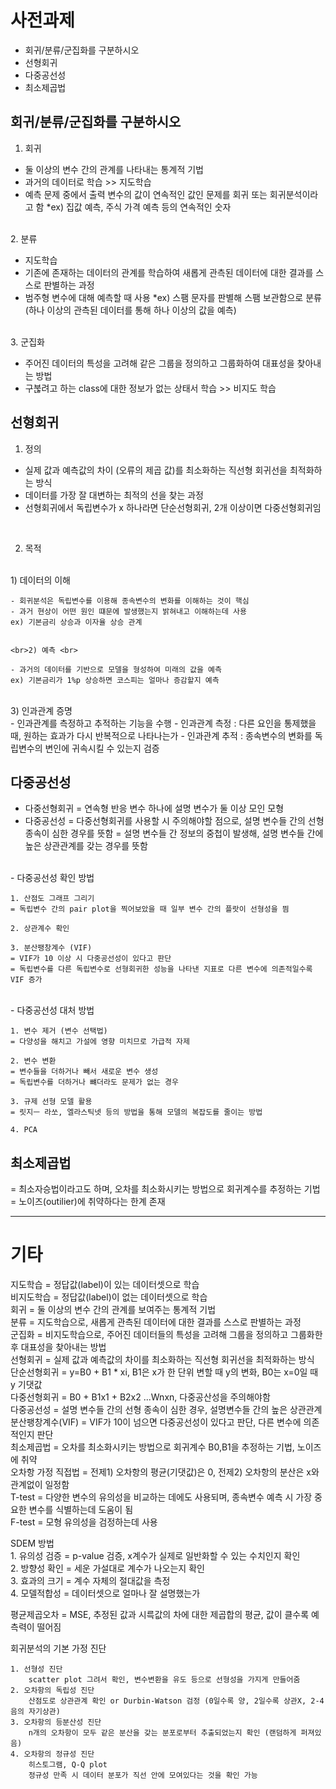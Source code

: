 # 사전과제

- 회귀/분류/군집화를 구분하시오
- 선형회귀
- 다중공선성
- 최소제곱법

## 회귀/분류/군집화를 구분하시오

1. 회귀 <br>

- 둘 이상의 변수 간의 관계를 나타내는 통계적 기법
- 과거의 데이터로 학습 >> 지도학습
- 예측 문제 중에서 출력 변수의 값이 연속적인 값인 문제를 회귀 또는 회귀분석이라고 함
*ex) 집값 예측, 주식 가격 예측 등의 연속적인 숫자

<br>
2. 분류 <br>

- 지도학습
- 기존에 존재하는 데이터의 관계를 학습하여 새롭게 관측된 데이터에 대한 결과를 스스로 판별하는 과정
- 범주형 변수에 대해 예측할 때 사용
*ex) 스팸 문자를 판별해 스팸 보관함으로 분류 (하나 이상의 관측된 데이터를 통해 하나 이상의 값을 예측)<br>

<br>
3. 군집화 <br>

- 주어진 데이터의 특성을 고려해 같은 그룹을 정의하고 그룹화하여 대표성을 찾아내는 방법
- 구붆려고 하는 class에 대한 정보가 없는 상태서 학습 >> 비지도 학습

## 선형회귀

1. 정의 <br>

- 실제 값과 예측값의 차이 (오류의 제곱 값)를 최소화하는 직선형 회귀선을 최적화하는 방식
- 데이터를 가장 잘 대변하는 최적의 선을 찾는 과정
- 선형회귀에서 독립변수가 x 하나라면 단순선형회귀, 2개 이상이면 다중선형회귀임
<br>

2. 목적 
<br>
    1) 데이터의 이해 <br>
    
    - 회귀분석은 독립변수를 이용해 종속변수의 변화를 이해하는 것이 핵심
    - 과거 현상이 어떤 원인 떄문에 발생했는지 밝혀내고 이해하는데 사용
    ex) 기본금리 상승과 이자율 상승 관계
   
    
    <br>2) 예측 <br>
    
    - 과거의 데이터를 기반으로 모델을 형성하여 미래의 값을 예측
    ex) 기본금리가 1%p 상승하면 코스피는 얼마나 증감할지 예측
   
   <br> 3) 인과관계 증명 <br>
    - 인과관계를 측정하고 추적하는 기능을 수행
    - 인과관계 측정 : 다른 요인을 통제했을 때, 원하는 효과가 다시 반복적으로 나타나는가
    - 인과관계 추적 : 종속변수의 변화를 독립변수의 변인에 귀속시킬 수 있는지 검증

## 다중공선성

- 다중선형회귀 = 연속형 반응 변수 하나에 설명 변수가 둘 이상 모인 모형
- 다중공선성
= 다중선형회귀를 사용할 시 주의해야할 점으로, 설명 변수들 간의 선형 종속이 심한 경우를 뜻함
= 설명 변수들 간 정보의 중첩이 발생해, 설명 변수들 간에 높은 상관관계를 갖는 경우를 뜻함



<br> - 다중공선성 확인 방법 <br>

    1. 산점도 그래프 그리기
    = 독립변수 간의 pair plot을 찍어보았을 때 일부 변수 간의 플랏이 선형성을 띔
    
    2. 상관계수 확인
    
    3. 분산팽창계수 (VIF)
    = VIF가 10 이상 시 다중공선성이 있다고 판단
    = 독립변수를 다른 독립변수로 선형회귀한 성능을 나타낸 지표로 다른 변수에 의존적일수록 VIF 증가
        
<br> - 다중공선성 대처 방법 <br>

    1. 변수 제거 (변수 선택법)
    = 다양성을 해치고 가설에 영향 미치므로 가급적 자제
    
    2. 변수 변환
    = 변수들을 더하거나 빼서 새로운 변수 생성
    = 독립변수를 더하거나 뺴더라도 문제가 없는 경우
    
    3. 규제 선형 모델 활용
    = 릿지ㅡ 라쏘, 엘라스틱넷 등의 방법을 통해 모델의 복잡도를 줄이는 방법
    
    4. PCA

## 최소제곱법

= 최소자승법이라고도 하며, 오차를 최소화시키는 방법으로 회귀계수를 추정하는 기법 <br>
= 노이즈(outilier)에 취약하다는 한계 존재


---

# 기타

지도학습 = 정답값(label)이 있는 데이터셋으로 학습 <br>
비지도학습 = 정답값(label)이 없는 데이터셋으로 학습<br>
회귀 = 둘 이상의 변수 간의 관계를 보여주는 통계적 기법<br>
분류 = 지도학습으로, 새롭게 관측된 데이터에 대한 결과를 스스로 판별하는 과정<br>
군집화 = 비지도학습으로, 주어진 데이터들의 특성을 고려해 그룹을 정의하고 그룹화한 후 대표성을 찾아내는 방법<br>
선형회귀 = 실제 값과 예측값의 차이를 최소화하는 직선형 회귀선을 최적화하는 방식 <br>
단순선형회귀 = y=B0 + B1 * xi, B1은 x가 한 단위 변할 때 y의 변화, B0는 x=0일 때 y 기댓값 <br>
다중선형회귀 = B0 + B1x1 + B2x2 ...Wnxn, 다중공산성을 주의해야함 <br>
다중공선성 = 설명 변수들 간의 선형 종속이 심한 경우, 설명변수들 간의 높은 상관관계<br>
분산팽창계수(VIF) = VIF가 10이 넘으면 다중공선성이 있다고 판단, 다른 변수에 의존적인지 판단<br>
최소제곱법 = 오차를 최소화시키는 방법으로 회귀계수 B0,B1을 추정하는 기법, 노이즈에 취약<br>
오차항 가정 직접법 = 전제1) 오차항의 평균(기댓값)은 0, 전제2) 오차항의 분산은 x와 관계없이 일정함<br>
T-test = 다양한 변수의 유의성을 비교하는 데에도 사용되며, 종속변수 예측 시 가장 중요한 변수를 식별하는데 도움이 됨 <br>
F-test = 모형 유의성을 검정하는데 사용 <br>

SDEM 방법<br>
    1. 유의성 검증 = p-value 검증, x계수가 실제로 일반화할 수 있는 수치인지 확인<br>
    2. 방향성 확인 = 세운 가설대로 계수가 나오는지 확인<br>
    3. 효과의 크기 = 계수 자체의 절대값을 측정<br>
    4. 모델적합성 = 데이터셋으로 얼마나 잘 설명했는가 <br>

평균제곱오차 = MSE, 추정된 값과 시륵값의 차에 대한 제곱합의 평균, 값이 클수록 예측력이 떨어짐 <br>

회귀분석의 기본 가정 진단

    1. 선형성 진단
        scatter plot 그려서 확인, 변수변환을 유도 등으로 선형성을 가지게 만들어줌
    2. 오차항의 독립성 진단
        산점도로 상관관계 확인 or Durbin-Watson 검정 (0일수록 양, 2일수록 상관X, 2-4 음의 자기상관)
    3. 오차항의 등분산성 진단
        n개의 오차항이 모두 같은 분산을 갖는 분포로부터 추출되었는지 확인 (랜덤하게 퍼져있음)
    4. 오차항의 정규성 진단
        히스토그램, Q-Q plot
        정규성 만족 시 데이터 분포가 직선 안에 모여있다는 것을 확인 가능


```python

```
